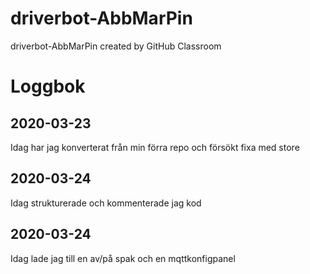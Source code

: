 # driverbot-AbbMarPin
driverbot-AbbMarPin created by GitHub Classroom


# Loggbok

## 2020-03-23 
Idag har jag konverterat från min förra repo och försökt fixa med store

## 2020-03-24
Idag strukturerade och kommenterade jag kod  

## 2020-03-24
Idag lade jag till en av/på spak och en mqttkonfigpanel